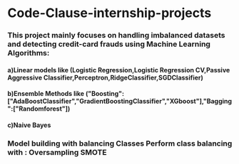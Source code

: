 # Code-Clause-internship-projects
### This project mainly focuses on handling imbalanced datasets and detecting credit-card frauds using Machine Learning Algorithms:
#### a)Linear models like (Logistic Regression,Logistic Regression CV,Passive Aggressive Classifier,Perceptron,RidgeClassifier,SGDClassifier)
#### b)Ensemble Methods like ("Boosting":["AdaBoostClassifier","GradientBoostingClassifier","XGboost"],"Bagging":["Randomforest"])
#### c)Naive Bayes
### Model building with balancing Classes Perform class balancing with :  Oversampling SMOTE 
